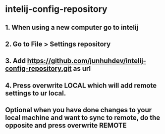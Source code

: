 # intelij-config-repository

## 1. When using a new computer go to intelij

## 2. Go to File > Settings repository 

## 3. Add https://github.com/junhuhdev/intelij-config-repository.git as url

## 4. Press overwrite LOCAL which will add remote settings to ur local.

## Optional when you have done changes to your local machine and want to sync to remote, do the opposite and press overwrite REMOTE
